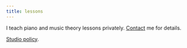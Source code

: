 ```yaml
---
title: lessons
---
```


I teach piano and music theory lessons privately. [Contact](/contact) me for details.

[Studio policy](/music/studio_policy).

